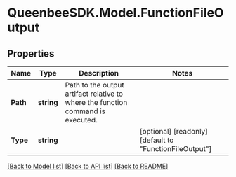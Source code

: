 
# QueenbeeSDK.Model.FunctionFileOutput

## Properties

Name | Type | Description | Notes
------------ | ------------- | ------------- | -------------
**Path** | **string** | Path to the output artifact relative to where the function command is executed. | 
**Type** | **string** |  | [optional] [readonly] [default to "FunctionFileOutput"]

[[Back to Model list]](../README.md#documentation-for-models)
[[Back to API list]](../README.md#documentation-for-api-endpoints)
[[Back to README]](../README.md)

